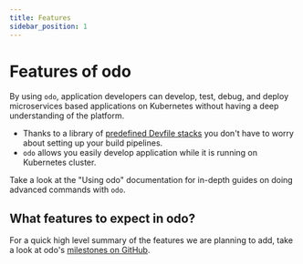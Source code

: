```yaml
---
title: Features
sidebar_position: 1
---
```


# Features of odo

By using `odo`, application developers can develop, test, debug, and deploy microservices based applications on Kubernetes without having a deep understanding of the platform.


- Thanks to a library of [predefined Devfile stacks](https://registry.devfile.io/viewer) you don't have to worry about setting up your build pipelines.
- `odo` allows you easily develop application while it is running on Kubernetes cluster. 


Take a look at the "Using odo" documentation for in-depth guides on doing advanced commands with `odo`.

## What features to expect in odo?

For a quick high level summary of the features we are planning to add, take a look at odo's [milestones on GitHub](https://github.com/redhat-developer/odo/milestones).
